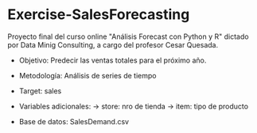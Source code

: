 # Exercise-SalesForecasting

Proyecto final del curso online "Análisis Forecast con Python y R" dictado por Data Minig Consulting, a cargo del profesor Cesar Quesada.

- Objetivo:
  Predecir las ventas totales para el próximo año.

- Metodología: Análisis de series de tiempo

- Target: sales

- Variables adicionales:
  -> store: nro de tienda
  -> item: tipo de producto

- Base de datos: SalesDemand.csv
